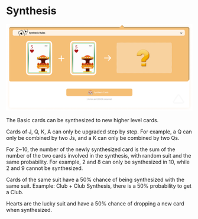# Synthesis

![Synthesis](../../.gitbook/assets/syn.png)

The Basic cards can be synthesized to new higher level cards. 

Cards of J, Q, K, A can only be upgraded step by step. For example, a Q can only be combined by two Js, and a K can only be combined by two Qs. 

For 2~10, the number of the newly synthesized card is the sum of the number of the two cards involved in the synthesis, with random suit  and the same probability. For example, 2 and 8 can only be synthesized in 10, while 2 and 9 cannot be synthesized.

Cards of the same suit have a 50% chance of being synthesized with the same suit. Example: Club + Club Synthesis, there is a 50% probability to get a  Club.

Hearts are the lucky suit and have a 50% chance of dropping a new card when synthesized.

